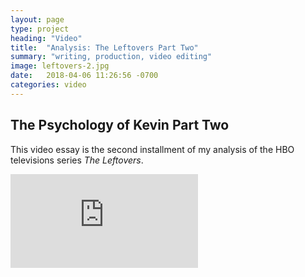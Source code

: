 ```yaml
---
layout: page
type: project
heading: "Video"
title:  "Analysis: The Leftovers Part Two"
summary: "writing, production, video editing"
image: leftovers-2.jpg
date:   2018-04-06 11:26:56 -0700
categories: video
---
```


<div class="c-page">
  <div class="o-layout o-layout--center">
    <div class="o-layout__item u-2/3@desktop o-spacer__bottom">
      <h2>The Psychology of Kevin Part Two</h2>
      <p>This video essay is the second installment of my analysis of the HBO televisions series <em>The Leftovers</em>.</p>
    </div>
    <div class="o-layout__item">
      <div class="o-media__video">
        <iframe src="https://www.youtube.com/embed/2hlc9GLnN8Q" frameborder="0" allow="autoplay; encrypted-media" allowfullscreen></iframe>
      </div>
    </div>
  </div>
</div>
